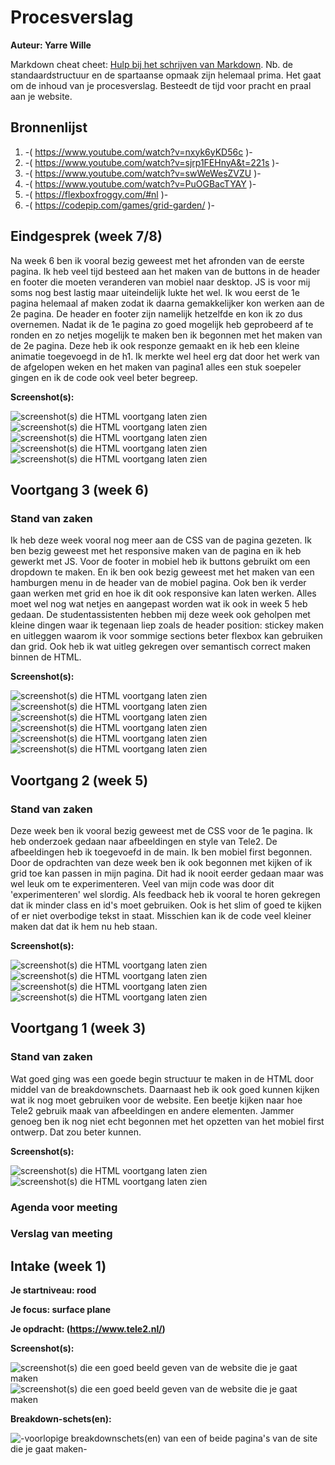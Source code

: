 # Procesverslag
**Auteur: Yarre Wille**

Markdown cheat cheet: [Hulp bij het schrijven van Markdown](https://github.com/adam-p/markdown-here/wiki/Markdown-Cheatsheet). Nb. de standaardstructuur en de spartaanse opmaak zijn helemaal prima. Het gaat om de inhoud van je procesverslag. Besteedt de tijd voor pracht en praal aan je website.



## Bronnenlijst
1. -( https://www.youtube.com/watch?v=nxyk6yKD56c )-
2. -( https://www.youtube.com/watch?v=sjrp1FEHnyA&t=221s )-
3. -( https://www.youtube.com/watch?v=swWeWesZVZU )-
4. -( https://www.youtube.com/watch?v=PuOGBacTYAY )-
5. -( https://flexboxfroggy.com/#nl )-
6. -( https://codepip.com/games/grid-garden/ )-


## Eindgesprek (week 7/8)

Na week 6 ben ik vooral bezig geweest met het afronden van de eerste pagina. Ik heb veel tijd besteed aan het maken van de buttons in de header en footer die moeten veranderen van mobiel naar desktop. JS is voor mij soms nog best lastig maar uiteindelijk lukte het wel. Ik wou eerst de 1e pagina helemaal af maken zodat ik daarna gemakkelijker kon werken aan de 2e pagina. De header en footer zijn namelijk hetzelfde en kon ik zo dus overnemen. Nadat ik de 1e pagina zo goed mogelijk heb geprobeerd af te ronden en zo netjes mogelijk te maken ben ik begonnen met het maken van de 2e pagina. Deze heb ik ook responze gemaakt en ik heb een kleine animatie toegevoegd in de h1. Ik merkte wel heel erg dat door het werk van de afgelopen weken en het maken van pagina1 alles een stuk soepeler gingen en ik de code ook veel beter begreep.

**Screenshot(s):**

![screenshot(s) die HTML voortgang laten zien](images/SS-Voortgang-Week7-1.png)
![screenshot(s) die HTML voortgang laten zien](images/SS-Voortgang-Week7-2.png)
![screenshot(s) die HTML voortgang laten zien](images/SS-Voortgang-Week7-3.png)
![screenshot(s) die HTML voortgang laten zien](images/SS-Voortgang-Week7-4.png)
![screenshot(s) die HTML voortgang laten zien](images/SS-Voortgang-Week7-5.png)



## Voortgang 3 (week 6)

### Stand van zaken

Ik heb deze week vooral nog meer aan de CSS van de pagina gezeten. Ik ben bezig geweest met het responsive maken van de pagina en ik heb gewerkt met JS. Voor de footer in mobiel heb ik buttons gebruikt om een dropdown te maken. En ik ben ook bezig geweest met het maken van een hamburgen menu in de header van de mobiel pagina. Ook ben ik verder gaan werken met grid en hoe ik dit ook responsive kan laten werken. Alles moet wel nog wat netjes en aangepast worden wat ik ook in week 5 heb gedaan. De studentassistenten hebben mij deze week ook geholpen met kleine dingen waar ik tegenaan liep zoals de header position: stickey maken en uitleggen waarom ik voor sommige sections beter flexbox kan gebruiken dan grid. Ook heb ik wat uitleg gekregen over semantisch correct maken binnen de HTML. 

**Screenshot(s):**

![screenshot(s) die HTML voortgang laten zien](images/SS-Voortgang-Week6-1.png)
![screenshot(s) die HTML voortgang laten zien](images/SS-Voortgang-Week6-2.png)
![screenshot(s) die HTML voortgang laten zien](images/SS-Voortgang-Week6-3.png)
![screenshot(s) die HTML voortgang laten zien](images/SS-Voortgang-Week6-4.png)
![screenshot(s) die HTML voortgang laten zien](images/SS-Voortgang-Week6-5.png)
![screenshot(s) die HTML voortgang laten zien](images/SS-Voortgang-Week6-6.png)



## Voortgang 2 (week 5)

### Stand van zaken

Deze week ben ik vooral bezig geweest met de CSS voor de 1e pagina. Ik heb onderzoek gedaan naar afbeeldingen en style van Tele2. De afbeeldingen heb ik toegevoefd in de main. Ik ben mobiel first begonnen. Door de opdrachten van deze week ben ik ook begonnen met kijken of ik grid toe kan passen in mijn pagina. Dit had ik nooit eerder gedaan maar was wel leuk om te experimenteren. Veel van mijn code was door dit 'experimenteren' wel slordig. Als feedback heb ik vooral te horen gekregen dat ik minder class en id's moet gebruiken. Ook is het slim of goed te kijken of er niet overbodige tekst in staat. Misschien kan ik de code veel kleiner maken dat dat ik hem nu heb staan.

**Screenshot(s):**

![screenshot(s) die HTML voortgang laten zien](images/SS-Voortgang-Week5-1.png)
![screenshot(s) die HTML voortgang laten zien](images/SS-Voortgang-Week5-2.png)
![screenshot(s) die HTML voortgang laten zien](images/SS-Voortgang-Week5-3.png)
![screenshot(s) die HTML voortgang laten zien](images/SS-Voortgang-Week5-4.png)



## Voortgang 1 (week 3)

### Stand van zaken

Wat goed ging was een goede begin structuur te maken in de HTML door middel van de breakdownschets. Daarnaast heb ik ook goed kunnen kijken wat ik nog moet gebruiken voor de website. Een beetje kijken naar hoe Tele2 gebruik maak van afbeeldingen en andere elementen. Jammer genoeg ben ik nog niet echt begonnen met het opzetten van het mobiel first ontwerp. Dat zou beter kunnen.

**Screenshot(s):**

![screenshot(s) die HTML voortgang laten zien](images/Voortgang-W3-HTML.png)
![screenshot(s) die HTML voortgang laten zien](images/Voortgang-W3-HTML2.png)

### Agenda voor meeting

### Verslag van meeting




## Intake (week 1)

**Je startniveau: rood** 

**Je focus: surface plane** 

**Je opdracht: (https://www.tele2.nl/)** 

**Screenshot(s):**

![screenshot(s) die een goed beeld geven van de website die je gaat maken](images/Schermafbeelding-Home-Tele2.png) 
![screenshot(s) die een goed beeld geven van de website die je gaat maken](images/Schermafbeelding-Inlog-Tele2.png) 

**Breakdown-schets(en):**

![-voorlopige breakdownschets(en) van een of beide pagina's van de site die je gaat maken-](images/Schermafbeelding-Home-Tele2-BreakdownSchets-Intake.png)
